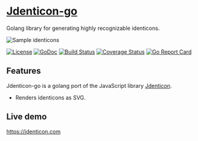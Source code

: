 # [Jdenticon-go](https://jdenticon.com)

Golang library for generating highly recognizable identicons.

![Sample identicons](https://jdenticon.com/hosted/github-samples.png)

[![License][lic-img]][lic] [![GoDoc][doc-img]][doc] [![Build Status][ci-img]][ci] [![Coverage Status][cov-img]][cov] [![Go Report Card][report-img]][report]

## Features
Jdenticon-go is a golang port of the JavaScript library [Jdenticon](https://github.com/dmester/jdenticon).

* Renders identicons as SVG.

## Live demo
https://jdenticon.com


[doc-img]: https://img.shields.io/badge/go-documentation-blue.svg?style=flat-square
[doc]: https://godoc.org/github.com/nsemikov/jdenticon-go
[ci-img]: https://img.shields.io/travis/com/nsemikov/jdenticon-go.svg?style=flat-square
[ci]: https://travis-ci.com/nsemikov/jdenticon-go
[cov-img]: https://img.shields.io/codecov/c/github/nsemikov/jdenticon-go.svg?style=flat-square
[cov]: https://codecov.io/gh/nsemikov/jdenticon-go
[report-img]: https://goreportcard.com/badge/github.com/nsemikov/jdenticon-go?style=flat-square
[report]: https://goreportcard.com/report/nsemikov/jdenticon-go
[lic-img]: https://img.shields.io/badge/License-MIT-blue.svg?style=flat-square
[lic]: https://opensource.org/licenses/MIT
